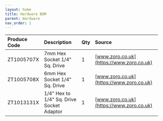 ```yaml
---
layout: home
title: Hardware BOM
parent: Hardware
nav_order: 1
---
```


| Produce Code       | Description          | Qty | Source              |
|:-------------------|:---------------------|:----|:--------------------|
| ZT1005707X | 7mm Hex Socket 1/4" Sq. Drive | 1 | [www.zoro.co.uk](https://www.zoro.co.uk) |
| ZT1005708X | 6mm Hex Socket 1/4" Sq. Drive | 1 | [www.zoro.co.uk](https://www.zoro.co.uk) |
| ZT1013131X | 1/4" Hex to 1/4" Sq. Drive Socket Adaptor | 1 | [www.zoro.co.uk](https://www.zoro.co.uk) |
